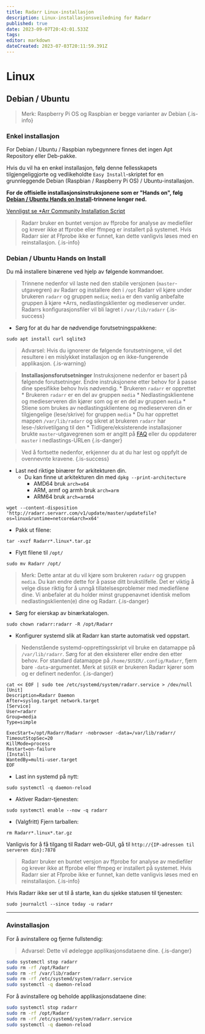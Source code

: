 ```yaml
---
title: Radarr Linux-installasjon
description: Linux-installasjonsveiledning for Radarr
published: true
date: 2023-09-07T20:43:01.533Z
tags: 
editor: markdown
dateCreated: 2023-07-03T20:11:59.391Z
---
```


# Linux

## Debian / Ubuntu

> Merk: Raspberry Pi OS og Raspbian er begge varianter av Debian {.is-info}

### Enkel installasjon

For Debian / Ubuntu / Raspbian nybegynnere finnes det ingen Apt Repository eller Deb-pakke.

Hvis du vil ha en enkel installasjon, følg denne fellesskapets tilgjengeliggjorte og vedlikeholdte `Easy Install`-skriptet for en grunnleggende Debian (Raspbian / Raspberry Pi OS) / Ubuntu-installasjon.

**For de offisielle installasjonsinstruksjonene som er "Hands on", følg [Debian / Ubuntu Hands on Install](#debian-ubuntu-hands-on-install)-trinnene lenger ned.**

[Vennligst se \*Arr Community Installation Script](/install-script)

> Radarr bruker en buntet versjon av ffprobe for analyse av mediefiler og krever ikke at ffprobe eller ffmpeg er installert på systemet. Hvis Radarr sier at Ffprobe ikke er funnet, kan dette vanligvis løses med en reinstallasjon.
{.is-info}

### Debian / Ubuntu Hands on Install

Du må installere binærene ved hjelp av følgende kommandoer.

> Trinnene nedenfor vil laste ned den stabile versjonen (`master`-utgavegren) av Radarr og installere den i `/opt`
> Radarr vil kjøre under brukeren `radarr` og gruppen `media`; `media` er den vanlig anbefalte gruppen å kjøre \*Arrs, nedlastingsklienter og medieserver under.
> Radarrs konfigurasjonsfiler vil bli lagret i `/var/lib/radarr`
{.is-success}

- Sørg for at du har de nødvendige forutsetningspakkene:

```shell
sudo apt install curl sqlite3
```

> Advarsel: Hvis du ignorerer de følgende forutsetningene, vil det resultere i en mislykket installasjon og en ikke-fungerende applikasjon. {.is-warning}

> **Installasjonsforutsetninger**
> Instruksjonene nedenfor er basert på følgende forutsetninger. Endre instruksjonene etter behov for å passe dine spesifikke behov hvis nødvendig.
> \* Brukeren `radarr` er opprettet
> \* Brukeren `radarr` er en del av gruppen `media`
> \* Nedlastingsklientene og medieserveren din kjører som og er en del av gruppen `media`
> \* Stiene som brukes av nedlastingsklientene og medieserveren din er tilgjengelige (lese/skrive) for gruppen `media`
> \* Du har opprettet mappen `/var/lib/radarr` og sikret at brukeren `radarr` har lese-/skrivetilgang til den
> \* Tidligere/eksisterende installasjoner brukte `master`-utgavegrenen som er angitt på [FAQ](/radarr/faq) eller du oppdaterer `master` i nedlastings-URLen
{.is-danger}

> Ved å fortsette nedenfor, erkjenner du at du har lest og oppfylt de ovennevnte kravene. {.is-success}

- Last ned riktige binærer for arkitekturen din.
  - Du kan finne ut arkitekturen din med `dpkg --print-architecture`
    - AMD64 bruk `arch=x64`
    - ARM, armf og armh bruk `arch=arm`
    - ARM64 bruk `arch=arm64`

```shell
wget --content-disposition 'http://radarr.servarr.com/v1/update/master/updatefile?os=linux&runtime=netcore&arch=x64'
```

- Pakk ut filene:

```shell
tar -xvzf Radarr*.linux*.tar.gz
```

- Flytt filene til `/opt/`

```shell
sudo mv Radarr /opt/
```

> Merk: Dette antar at du vil kjøre som brukeren `radarr` og gruppen `media`. Du kan endre dette for å passe ditt brukstilfelle. Det er viktig å velge disse riktig for å unngå tillatelsesproblemer med mediefilene dine. Vi anbefaler at du holder minst gruppenavnet identisk mellom nedlastingsklienten(e) dine og Radarr.
{.is-danger}

- Sørg for eierskap av binærkatalogen.

```shell  
sudo chown radarr:radarr -R /opt/Radarr
```

- Konfigurer systemd slik at Radarr kan starte automatisk ved oppstart.

> Nedenstående systemd-opprettingsskript vil bruke en datamappe på `/var/lib/radarr`. Sørg for at den eksisterer eller endre den etter behov. For standard datamappe på `/home/$USER/.config/Radarr`, fjern bare `-data`-argumentet. Merk at `$USER` er brukeren Radarr kjører som og er definert nedenfor.
{.is-danger}

```shell
cat << EOF | sudo tee /etc/systemd/system/radarr.service > /dev/null
[Unit]
Description=Radarr Daemon
After=syslog.target network.target
[Service]
User=radarr
Group=media
Type=simple

ExecStart=/opt/Radarr/Radarr -nobrowser -data=/var/lib/radarr/
TimeoutStopSec=20
KillMode=process
Restart=on-failure
[Install]
WantedBy=multi-user.target
EOF
```

- Last inn systemd på nytt:

```shell
sudo systemctl -q daemon-reload
```

- Aktiver Radarr-tjenesten:

```shell
sudo systemctl enable --now -q radarr
```

- (Valgfritt) Fjern tarballen:

```shell
rm Radarr*.linux*.tar.gz
```

Vanligvis for å få tilgang til Radarr web-GUI, gå til `http://{IP-adressen til serveren din}:7878`

> Radarr bruker en buntet versjon av ffprobe for analyse av mediefiler og krever ikke at ffprobe eller ffmpeg er installert på systemet. Hvis Radarr sier at Ffprobe ikke er funnet, kan dette vanligvis løses med en reinstallasjon.
{.is-info}

Hvis Radarr ikke ser ut til å starte, kan du sjekke statusen til tjenesten:

```shell
sudo journalctl --since today -u radarr
```

---

### Avinstallasjon

For å avinstallere og fjerne fullstendig:
> Advarsel: Dette vil ødelegge applikasjonsdataene dine. {.is-danger}

```bash
sudo systemctl stop radarr
sudo rm -rf /opt/Radarr
sudo rm -rf /var/lib/radarr
sudo rm -rf /etc/systemd/system/radarr.service
sudo systemctl -q daemon-reload
```

For å avinstallere og beholde applikasjonsdataene dine:

```bash
sudo systemctl stop radarr
sudo rm -rf /opt/Radarr
sudo rm -rf /etc/systemd/system/radarr.service
sudo systemctl -q daemon-reload
```